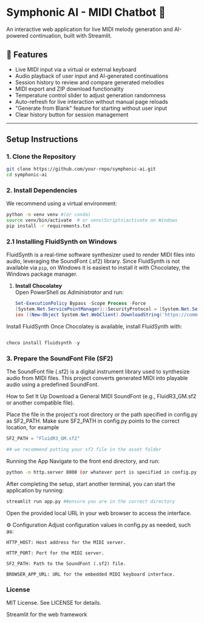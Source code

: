 # Symphonic AI - MIDI Chatbot 🎹

An interactive web application for live MIDI melody generation and AI-powered continuation, built with Streamlit.

## 🚀 Features

-  Live MIDI input via a virtual or external keyboard
-  Audio playback of user input and AI-generated continuations
-  Session history to review and compare generated melodies
-  MIDI export and ZIP download functionality
-  Temperature control slider to adjust generation randomness
-  Auto-refresh for live interaction without manual page reloads
-  "Generate from Blank" feature for starting without user input
-  Clear history button for session management

---

##  Setup Instructions

### 1. Clone the Repository

```bash
git clone https://github.com/your-repo/symphonic-ai.git
cd symphonic-ai
```
### 2. Install Dependencies
We recommend using a virtual environment:

```bash
python -m venv venv #(or conda)
source venv/bin/activate  # or venv\Scripts\activate on Windows
pip install -r requirements.txt
```
### 2.1 Installing FluidSynth on Windows

FluidSynth is a real-time software synthesizer used to render MIDI files into audio, leveraging the SoundFont (.sf2) library. Since FluidSynth is not available via `pip`, on Windows it is easiest to install it with Chocolatey, the Windows package manager.

1. **Install Chocolatey**  
   Open PowerShell _as Administrator_ and run:
   ```powershell
   Set-ExecutionPolicy Bypass -Scope Process -Force
   [System.Net.ServicePointManager]::SecurityProtocol = [System.Net.ServicePointManager]::SecurityProtocol -bor 3072
   iex ((New-Object System.Net.WebClient).DownloadString('https://community.chocolatey.org/install.ps1'))
Install FluidSynth
Once Chocolatey is available, install FluidSynth with:

```powershell

choco install fluidsynth -y
```

### 3. Prepare the SoundFont File (SF2)

The SoundFont file (.sf2) is a digital instrument library used to synthesize audio from MIDI files. This project converts generated MIDI into playable audio using a predefined SoundFont.

How to Set It Up
Download a General MIDI SoundFont (e.g., FluidR3_GM.sf2 or another compatible file).

Place the file in the project's root directory or the path specified in config.py as SF2_PATH.
Make sure SF2_PATH in config.py points to the correct location, for example

```python
SF2_PATH = "FluidR3_GM.sf2"

## we recommend putting your sf2 file in the asset folder
```

 Running the App
Navigate to the front end directory, and run:
```bash
python -m http.server 8000 (or whatever port is specified in config.py
```

After completing the setup, start another terminal, you can start the application by running:
```py
streamlit run app.py ##ensure you are in the correct directory
```
Open the provided local URL in your web browser to access the interface.

⚙️ Configuration
Adjust configuration values in config.py as needed, such as:
```
HTTP_HOST: Host address for the MIDI server.

HTTP_PORT: Port for the MIDI server.

SF2_PATH: Path to the SoundFont (.sf2) file.

BROWSER_APP_URL: URL for the embedded MIDI keyboard interface.
```

### License
MIT License. See LICENSE for details.



Streamlit for the web framework
